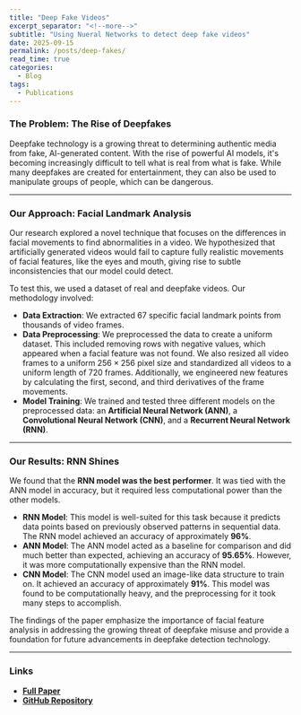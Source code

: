 ```yaml
---
title: "Deep Fake Videos"
excerpt_separator: "<!--more-->"
subtitle: "Using Nueral Networks to detect deep fake videos"
date: 2025-09-15
permalink: /posts/deep-fakes/
read_time: true
categories:
  - Blog
tags:
  - Publications
---
```


### The Problem: The Rise of Deepfakes 

Deepfake technology is a growing threat to determining authentic media from fake, AI-generated content. With the rise of powerful AI models, it's becoming increasingly difficult to tell what is real from what is fake. While many deepfakes are created for entertainment, they can also be used to manipulate groups of people, which can be dangerous.

---

### Our Approach: Facial Landmark Analysis 

Our research explored a novel technique that focuses on the differences in facial movements to find abnormalities in a video. We hypothesized that artificially generated videos would fail to capture fully realistic movements of facial features, like the eyes and mouth, giving rise to subtle inconsistencies that our model could detect.

To test this, we used a dataset of real and deepfake videos. Our methodology involved:

* **Data Extraction**: We extracted 67 specific facial landmark points from thousands of video frames.
* **Data Preprocessing**: We preprocessed the data to create a uniform dataset. This included removing rows with negative values, which appeared when a facial feature was not found. We also resized all video frames to a uniform $256 \times 256$ pixel size and standardized all videos to a uniform length of 720 frames. Additionally, we engineered new features by calculating the first, second, and third derivatives of the frame movements.
* **Model Training**: We trained and tested three different models on the preprocessed data: an **Artificial Neural Network (ANN)**, a **Convolutional Neural Network (CNN)**, and a **Recurrent Neural Network (RNN)**.

---

### Our Results: RNN Shines 

We found that the **RNN model was the best performer**. It was tied with the ANN model in accuracy, but it required less computational power than the other models.

* **RNN Model**: This model is well-suited for this task because it predicts data points based on previously observed patterns in sequential data. The RNN model achieved an accuracy of approximately **96%**.
* **ANN Model**: The ANN model acted as a baseline for comparison and did much better than expected, achieving an accuracy of **95.65%**. However, it was more computationally expensive than the RNN model.
* **CNN Model**: The CNN model used an image-like data structure to train on. It achieved an accuracy of approximately **91%**. This model was found to be computationally heavy, and the preprocessing for it took many steps to accomplish.

The findings of the paper emphasize the importance of facial feature analysis in addressing the growing threat of deepfake misuse and provide a foundation for future advancements in deepfake detection technology.

---

### Links

* [**Full Paper**](https://arxiv.org/abs/2507.18815)
* [**GitHub Repository**](https://github.com/BenCarter44/ANN440)
